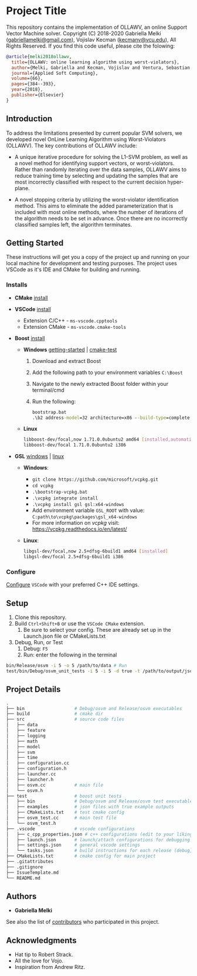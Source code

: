 # Project Title

This repository contains the implementation of OLLAWV, an online Support Vector Machine solver. Copyright (C) 2018-2020 Gabriella Melki (gabriellamelki@gmail.com), Vojislav Kecman (kecmanv@vcu.edu), All Rights Reserved. If you find this code useful, please cite the folowing:

```bibtex
@article{melki2018ollawv,
  title={OLLAWV: online learning algorithm using worst-violators},
  author={Melki, Gabriella and Kecman, Vojislav and Ventura, Sebastian and Cano, Alberto},
  journal={Applied Soft Computing},
  volume={66},
  pages={384--393},
  year={2018},
  publisher={Elsevier}
}
```

## Introduction

To address the limitations presented by current popular SVM solvers, we developed novel OnLine Learning Algorithm using Worst-Violators (OLLAWV). The key contributions of OLLAWV include:

- A unique iterative procedure for solving the L1-SVM problem, as well as a novel method for identifying support vectors, or worst-violators. Rather than randomly iterating over the data samples, OLLAWV aims to reduce training time by selecting and updating the samples that are most incorrectly classified with respect to the current decision hyper-plane.

- A novel stopping criteria by utilizing the worst-violator identification method. This aims to eliminate the added parameterization that is included with most online methods, where the number of iterations of the algorithm needs to be set in advance. Once there are no incorrectly classified samples left, the algorithm terminates.

## Getting Started

These instructions will get you a copy of the project up and running on your local machine for development and testing purposes. The project uses VSCode as it's IDE and CMake for building and running.

### Installs

- **CMake** [install](https://cmake.org/download/)
- **VSCode** [install](https://code.visualstudio.com/docs/cpp/config-linux)
  - Extension C/C++ - `ms-vscode.cpptools`
  - Extension CMake - `ms-vscode.cmake-tools`
- **Boost** [install](https://www.boost.org/users/download/)
  - **Windows** [getting-started](https://www.boost.org/doc/libs/1_73_0/more/getting_started/windows.html#boost-root-directory) | [cmake-test](https://www.boost.org/doc/libs/1_73_0/libs/test/doc/html/boost_test/adv_scenarios/build_utf.html)
    1. Download and extract Boost
    2. Add the following path to your environment variables `C:\Boost`
    3. Navigate to the newly extracted Boost folder within your terminal/cmd
    4. Run the following:

        ```cmd
        bootstrap.bat
        .\b2 address-model=32 architecture=x86 --build-type=complete --with-program_options --with-test toolset=msvc link=shared install 
        ```

  - **Linux**

      ```bash
      libboost-dev/focal,now 1.71.0.0ubuntu2 amd64 [installed,automatic]
      libboost-dev/focal 1.71.0.0ubuntu2 i386
      ```

- **GSL** [windows](https://solarianprogrammer.com/2020/01/26/getting-started-gsl-gnu-scientific-library-windows-macos-linux/) | [linux](https://www.gnu.org/software/gsl/)

  - **Windows**:
    - `git clone https://github.com/microsoft/vcpkg.git`
    - `cd vcpkg`
    - `.\bootstrap-vcpkg.bat`
    - `.\vcpkg integrate install`
    - `.\vcpkg install gsl gsl:x64-windows`
    - Add environment variable `GSL_ROOT` with value: `C:path\to\vcpkg\packages\gsl_x64-windows`
    - For more information on *vcpkg* visit: https://vcpkg.readthedocs.io/en/latest/

  - **Linux**:

    ```bash
    libgsl-dev/focal,now 2.5+dfsg-6build1 amd64 [installed]
    libgsl-dev/focal 2.5+dfsg-6build1 i386
    ```

### Configure

[Configure](https://code.visualstudio.com/docs/cpp/c-cpp-properties-schema-reference) `VSCode` with your preferred C++ IDE settings.

## Setup

1. Clone this repository.
2. Build `Ctrl+Shift+B` or use the `VSCode CMake` extension.
   1. Be sure to select your config. These are already set up in the Launch.json file or CMakeLists.txt
3. Debug, Run, or Test
   1. Debug: `F5`
   2. Run: enter the following in the terminal

```bash
bin/Release/osvm -i 5 -o 5 /path/to/data # Run
test/bin/Debug/osvm_unit_tests -i 5 -i 5 -d true -t /path/to/output/json /path/to/data # Test
```

## Project Details

```bash
.
├── bin                   # Debug/osvm and Release/osvm executables
├── build                 # cmake dir
├── src                   # source code files
│   ├── data
│   ├── feature
│   ├── logging
│   ├── math
│   ├── model
│   ├── svm
│   ├── time
│   ├── configuration.cc
│   ├── configuration.h
│   ├── launcher.cc
│   ├── launcher.h
│   ├── osvm.cc           # main file
│   └── osvm.h
├── test                  # boost unit tests
│   ├── bin               # Debug/osvm and Release/osvm test executables
│   ├── examples          # json files with true example outputs
│   ├── CMakeLists.txt    # test cmake config
│   ├── osvm_test.cc      # main test file
│   └── osvm_test.h
├── .vscode               # vscode configurations
│   ├── c_cpp_properties.json # c++ configurations (edit to your liking)
│   ├── launch.json       # launch/attach configurations for debugging
│   ├── settings.json     # general vscode settings 
│   └── tasks.json        # build instructions for each release (debug,release,test)
├── CMakeLists.txt        # cmake config for main project
├── .gitattributes
├── .gitignore
├── IssueTemplate.md
└── README.md
```

## Authors

- **Gabriella Melki**

See also the list of [contributors](https://github.com/melkiga/OLLAWorstViolator/contributors) who participated in this project.

## Acknowledgments

- Hat tip to Robert Strack.
- All the love for Vojo.
- Inspiration from Andrew Ritz.
